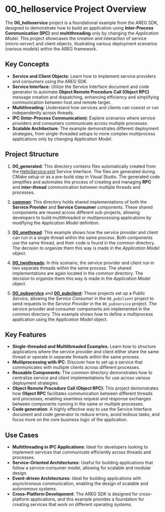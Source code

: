 
# 00_helloservice Project Overview

The **00_helloservice** project is a foundational example from the AREG SDK, designed to demonstrate how to build an application using **Inter-Process Communication (IPC)** and **multithreading** only by changing the *Application Model*. This project showcases the creation and interaction of service (*micro-server*) and client objects, illustrating various deployment scenarios (various *models*) within the AREG framework.

## Key Concepts

- **Service and Client Objects**: Learn how to implement service providers and consumers using the AREG SDK.
- **Service Interface:** Utilize the Service Interface document and code generator to automate **Object Remote Procedure Call (Object RPC)** message creation and dispatching, enhancing efficiency and simplifying communication between host and remote target.
- **Multithreading**: Understand how services and clients can coexist or run independently across threads.
- **IPC (Inter-Process Communication)**: Explore scenarios where service providers and consumers communicate across multiple processes.
- **Scalable Architecture**: The example demonstrates different deployment strategies, from single-threaded setups to more complex multiprocess applications only by changing *Application Model*.

## Project Structure

1. **00_generated**: This directory contains files automatically created from the [HelloService.siml](./res/HelloService.siml) Service Interface. The files are generated during CMake setup or as a pre-build step in Visual Studio. The generated code simplifies and automates the process of creating and managing **RPC** and **inter-thread** communication between multiple threads and processes.

2. **[common](./common/)**: This directory holds shared implementations of both the **Service Provider** and **Service Consumer** components. These shared components are reused across different sub-projects, allowing developers to build multithreaded or multiprocessing applications by modifying the *Application Model* definition.

3. **[00_onethread](./onethread/)**: This example shows how the service provider and client can run in a single thread within the same process. Both components use the same thread, and their code is found in the *common* directory. The decision to organize them this way is made in the *Application Model* object.

4. **[00_twothreads](./twothreads/)**: In this scenario, the service provider and client run in two separate threads within the same process. The shared implementations are again located in the *common* directory. The decision to organize them this way is made in the *Application Model* object.

5. **[00_pubservice](./multiprocess/serviceproc/)** and **[00_pubclient](./multiprocess/clientproc/)**: These projects set up a *Public Service*, allowing the *Service Consumer* in the `00_pubclient` project to send requests to the *Service Provider* in the `00_pubservice` project. The service provider and consumer components are implemented in the *common* directory. This example shows how to define a multiprocess application using the *Application Model* object.

## Key Features

- **Single-threaded and Multithreaded Examples**: Learn how to structure applications where the service provider and client either share the same thread or operate in separate threads within the same process.
- **Multiprocessing with IPC**: Discover how to set up a service that communicates with multiple clients across different processes.
- **Reusable Components**: The *common* directory demonstrates how to centralize service and client implementations for use across various deployment strategies.
- **Object Remote Procedure Call (Object RPC)**: This project demonstrates how **Object RPC** facilitates communication between different threads and processes, enabling seamless request and response exchanges between components running in the same or multiple processes.
- **Code generation**: A highly effective way to use the Service Interface document and code generator to reduce errors, avoid tedious tasks, and focus more on the core business logic of the application.

## Use Cases

- **Multithreading in IPC Applications**: Ideal for developers looking to implement services that communicate efficiently across threads and processes.
- **Service-Oriented Architectures**: Useful for building applications that follow a service-consumer model, allowing for scalable and modular design.
- **Event-driven Architectures**: Ideal for building applications with asynchronous communication, enabling the design of scalable and autonomous systems.
- **Cross-Platform Development**: The AREG SDK is designed for cross-platform applications, and this example provides a foundation for creating services that work on different operating systems.
